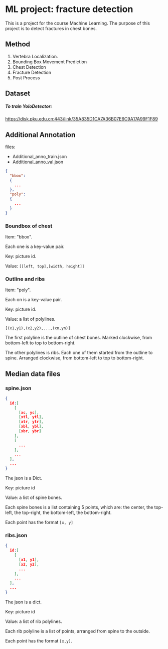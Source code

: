 # ML project: fracture detection

This is a project for the course Machine Learning. The purpose of this project is to detect fractures in chest bones.

## Method

1. Vertebra Localization. 
2. Bounding Box Movement Prediction
3. Chest Detection
4. Fracture Detection
5. Post Process

## Dataset

##### To train YoloDetector:

https://disk.pku.edu.cn:443/link/35A835D1CA7A36B07E6C9A17A99F1F89

## Additional Annotation

files:

+ Additional_anno_train.json
+ Additional_anno_val.json

```json
{
  "bbox":
  {
    ...
  },
  "poly":
  {
    ...
  }
}
```

### Boundbox of chest

Item: "bbox".

Each one is a key-value pair.

Key: picture id.

Value: `[[left, top],[width, height]]`

### Outline and ribs

Item: "poly".

Each on is a key-value pair.

Key: picture id.

Value: a list of polylines.

`[(x1,y1),(x2,y2),...,(xn,yn)]`

The first polyline is the outline of chest bones. Marked clockwise, from bottom-left to top to bottom-right.

The other polylines is ribs. Each one of them started from the outline to spine. Arranged clockwise, from bottom-left to top to bottom-right.

## Median data files

### spine.json

```json
{
  id:[
    [
      [xc, yc],
      [xtl, ytl],
      [xtr, ytr],
      [xbl, ybl],
      [xbr, ybr]
    ],
    [
      ...
    ],
    ...
  ],
  ...
}
```

The json is a Dict.

Key: picture id

Value: a list of spine bones.

Each spine bones is a list containing 5 points, which are: the center, the top-left, the top-right, the bottom-left, the bottom-right.

Each point has the format `[x, y]`

### ribs.json

```json
{
  id:[
    [
      [x1, y1],
      [x2, y2],
      ...
    ],
    ...
  ],
  ...
}
```

The json is a dict.

Key: picture id

Value: a list of rib polylines.

Each rib polyline is a list of points, arranged from spine to the outside.

Each point has the format `[x,y]`.

